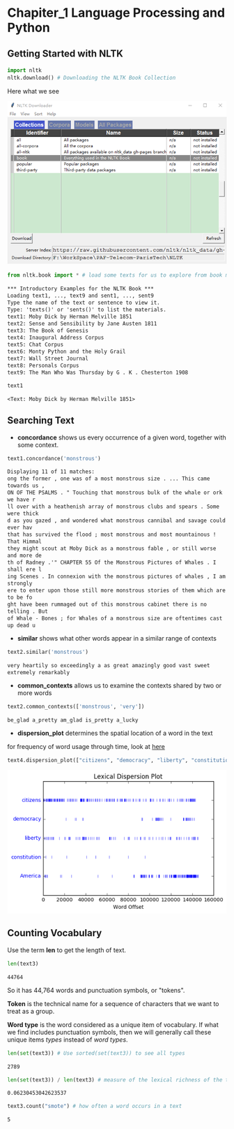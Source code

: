 
# Chapiter_1 Language Processing and Python

## Getting Started with NLTK


```python
import nltk
nltk.download() # Downloading the NLTK Book Collection
```

Here what we see

![downloader](resource/downloader.png "downloader")


```python
from nltk.book import * # load some texts for us to explore from book module
```

    *** Introductory Examples for the NLTK Book ***
    Loading text1, ..., text9 and sent1, ..., sent9
    Type the name of the text or sentence to view it.
    Type: 'texts()' or 'sents()' to list the materials.
    text1: Moby Dick by Herman Melville 1851
    text2: Sense and Sensibility by Jane Austen 1811
    text3: The Book of Genesis
    text4: Inaugural Address Corpus
    text5: Chat Corpus
    text6: Monty Python and the Holy Grail
    text7: Wall Street Journal
    text8: Personals Corpus
    text9: The Man Who Was Thursday by G . K . Chesterton 1908



```python
text1
```




    <Text: Moby Dick by Herman Melville 1851>



## Searching Text

- **concordance** shows us every occurrence of a given word, together with some context.


```python
text1.concordance('monstrous')
```

    Displaying 11 of 11 matches:
    ong the former , one was of a most monstrous size . ... This came towards us ,
    ON OF THE PSALMS . " Touching that monstrous bulk of the whale or ork we have r
    ll over with a heathenish array of monstrous clubs and spears . Some were thick
    d as you gazed , and wondered what monstrous cannibal and savage could ever hav
    that has survived the flood ; most monstrous and most mountainous ! That Himmal
    they might scout at Moby Dick as a monstrous fable , or still worse and more de
    th of Radney .'" CHAPTER 55 Of the Monstrous Pictures of Whales . I shall ere l
    ing Scenes . In connexion with the monstrous pictures of whales , I am strongly
    ere to enter upon those still more monstrous stories of them which are to be fo
    ght have been rummaged out of this monstrous cabinet there is no telling . But
    of Whale - Bones ; for Whales of a monstrous size are oftentimes cast up dead u


- **similar** shows what other words appear in a similar range of contexts


```python
text2.similar('monstrous')
```

    very heartily so exceedingly a as great amazingly good vast sweet
    extremely remarkably


- **common_contexts** allows us to examine the contexts shared by two or more words


```python
text2.common_contexts(['monstrous', 'very'])
```

    be_glad a_pretty am_glad is_pretty a_lucky


- **dispersion_plot** determines the spatial location of a word in the text

for frequency of word usage through time, look at [here](https://books.google.com/ngrams)


```python
text4.dispersion_plot(["citizens", "democracy", "liberty", "constitution", "America"])
```


![png](resource/output_12_0.png)


## Counting Vocabulary

Use the term **len** to get the length of text.


```python
len(text3)
```




    44764



So it has 44,764 words and punctuation symbols, or "tokens".

**Token** is the technical name for a sequence of characters that we want to treat as a group.

**Word type** is the word considered as a unique item of vocabulary. If what we find includes punctuation symbols, then we will generally call these unique items *types* instead of *word types*.


```python
len(set(text3)) # Use sorted(set(text3)) to see all types
```




    2789




```python
len(set(text3)) / len(text3) # measure of the lexical richness of the text
```




    0.06230453042623537




```python
text3.count("smote") # how often a word occurs in a text
```




    5
